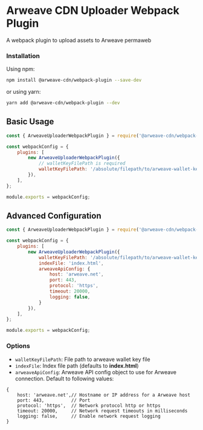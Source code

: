 Arweave CDN Uploader Webpack Plugin
===

A webpack plugin to upload assets to Arweave permaweb

### Installation

Using npm:

```sh
npm install @arweave-cdn/webpack-plugin --save-dev 
```

or using yarn:

```sh
yarn add @arweave-cdn/webpack-plugin --dev
```

## Basic Usage

```js
const { ArweaveUploaderWebpackPlugin } = require('@arweave-cdn/webpack-plugin');

const webpackConfig = {
    plugins: [
        new ArweaveUploaderWebpackPlugin({
            // walletKeyFilePath is required
            walletKeyFilePath: '/absolute/filepath/to/arweave-wallet-key-file.json',
        }),
    ],
};

module.exports = webpackConfig;
```

## Advanced Configuration

```js
const { ArweaveUploaderWebpackPlugin } = require('@arweave-cdn/webpack-plugin');

const webpackConfig = {
    plugins: [
        new ArweaveUploaderWebpackPlugin({
            walletKeyFilePath: '/absolute/filepath/to/arweave-wallet-key-file.json',
            indexFile: 'index.html',
            arweaveApiConfig: {
                host: 'arweave.net',
                port: 443,
                protocol: 'https',
                timeout: 20000,
                logging: false,
            }
        }),
    ],
};

module.exports = webpackConfig;
```

### Options

- `walletKeyFilePath`: File path to arweave wallet key file
- `indexFile`: Index file path (defaults to **index.html**)
- `arweaveApiConfig`: Arweave API config object to use for Arweave connection. Default to following values:
```
{
    host: 'arweave.net',// Hostname or IP address for a Arweave host
    port: 443,          // Port
    protocol: 'https',  // Network protocol http or https
    timeout: 20000,     // Network request timeouts in milliseconds
    logging: false,     // Enable network request logging
}
``` 

